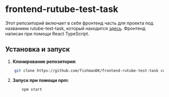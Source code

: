 # frontend-rutube-test-task

Этот репозиторий включает в себя фронтенд часть для проекта под названием rutube-test-task, который находится [здесь](https://github.com/fishmanDK/rutube-test-task). Фронтенд написан при помощи React TypeScript.


## Установка и запуск

1. **Клонирование репозитория**:
```bash
    git clone https://github.com/fishmanDK/frontend-rutube-test-task cd frontend-rutube-test-task
```


2. **Запуск при помощи npm**:

    ```bash 
        npm start
    ```